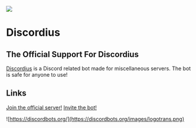 ![](https://cdn.discordapp.com/attachments/267117692866134017/326079466977624065/officialddddddddd.png)
# Discordius
 The Official Support For Discordius
 -------
 [Discordius](https://discordbots.org/bot/327902710349430785) is a Discord related bot made for miscellaneous servers. The bot is safe for anyone to use!
 
 ## Links
[Join the official server!](https://discord.gg/HUPnPv8)
[Invite the bot!](https://discordbots.org/bot/327902710349430785) 

![https://discordbots.org/](https://discordbots.org/images/logotrans.png)
